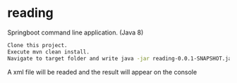 # reading

Springboot command line application. (Java 8)

```sh
Clone this project.
Execute mvn clean install.
Navigate to target folder and write java -jar reading-0.0.1-SNAPSHOT.jar
```

A xml file will be readed and the result will appear on the console
